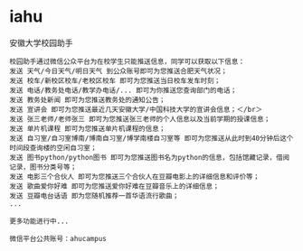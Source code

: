 iahu
====

安徽大学校园助手

    校园助手通过微信公众平台为在校学生只能推送信息，同学可以获取以下信息：
    发送 天气/今日天气/明日天气 到公众账号即可为您推送合肥天气状况；
    发送 校车/新校区校车/老校区校车 即可为您推送当日校车发车时刻；
    发送 电话/教务处电话/教学办电话/... 即可为你推送您查询部门的电话；
    发送 教务处新闻 即可为您推送教务处的通知公告；
    发送 宣讲会 即可为您推送最近几天安徽大学/中国科技大学的宣讲会信息；＜/br＞
    发送 张三老师/老师张三 即可为您推送张三老师的个人信息以及当前学期的授课信息；
    发送 单片机课程 即可为您推送单片机课程的信息；
    发送 自习室/自习室博南/博南自习室/博学南楼自习室等 即可为您推送从此时到40分钟后这个时间段查询楼的空闲自习室；
    发送 图书python/python图书 即可为您推送图书名为python的信息，包括馆藏记录，借阅记录，图书分类号等；
    发送 电影三个合伙人 即可为您推送三个合伙人在豆瓣电影上的详细信息和评价等；
    发送 歌曲爱你好难 即可为您推送爱你好难在豆瓣音乐上的详细信息；
    发送 豆瓣电台话语 即为您随机推荐一首华语流行歌曲；
    ...

    更多功能进行中...

    微信平台公共账号：ahucampus

